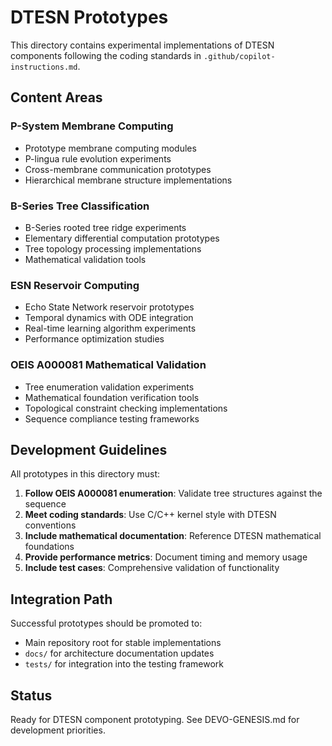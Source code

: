 # DTESN Prototypes

This directory contains experimental implementations of DTESN components following the coding standards in `.github/copilot-instructions.md`.

## Content Areas

### P-System Membrane Computing
- Prototype membrane computing modules
- P-lingua rule evolution experiments  
- Cross-membrane communication prototypes
- Hierarchical membrane structure implementations

### B-Series Tree Classification
- B-Series rooted tree ridge experiments
- Elementary differential computation prototypes
- Tree topology processing implementations
- Mathematical validation tools

### ESN Reservoir Computing  
- Echo State Network reservoir prototypes
- Temporal dynamics with ODE integration
- Real-time learning algorithm experiments
- Performance optimization studies

### OEIS A000081 Mathematical Validation
- Tree enumeration validation experiments
- Mathematical foundation verification tools
- Topological constraint checking implementations
- Sequence compliance testing frameworks

## Development Guidelines

All prototypes in this directory must:

1. **Follow OEIS A000081 enumeration**: Validate tree structures against the sequence
2. **Meet coding standards**: Use C/C++ kernel style with DTESN conventions  
3. **Include mathematical documentation**: Reference DTESN mathematical foundations
4. **Provide performance metrics**: Document timing and memory usage
5. **Include test cases**: Comprehensive validation of functionality

## Integration Path

Successful prototypes should be promoted to:
- Main repository root for stable implementations
- `docs/` for architecture documentation updates
- `tests/` for integration into the testing framework

## Status

Ready for DTESN component prototyping. See DEVO-GENESIS.md for development priorities.